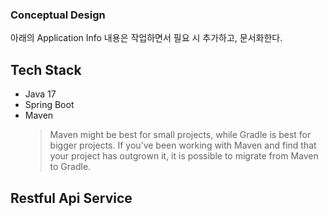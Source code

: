### Conceptual Design

아래의 Application Info 내용은 작업하면서 필요 시 추가하고, 문서화한다.   

## Tech Stack
- Java 17
- Spring Boot
- Maven
    > Maven might be best for small projects, while Gradle is best for bigger projects. If you’ve been working with Maven and find that your project has outgrown it, it is possible to migrate from Maven to Gradle.

## Restful Api Service


